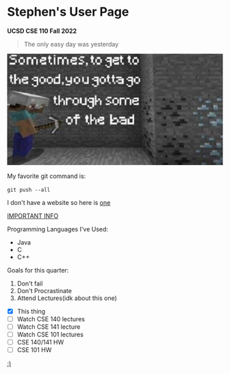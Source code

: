 # Stephen's User Page
**UCSD CSE 110 Fall 2022**
> The only easy day was yesterday

![inspirational image](TRUEAF.jpg)

My favorite git command is:

`git push --all`

I don't have a website so here is [one](https://www.minecraft.net/en-us)

[IMPORTANT INFO](README.md)

Programming Languages I've Used:
- Java
- C
- C++

Goals for this quarter:
1. Don't fail
2. Don't Procrastinate
3. Attend Lectures(idk about this one)

- [x] This thing
- [ ] Watch CSE 140 lectures
- [ ] Watch CSE 141 lecture
- [ ] Watch CSE 101 lectures
- [ ] CSE 140/141 HW
- [ ] CSE 101 HW

[:)](#Stephen's-User-Page)